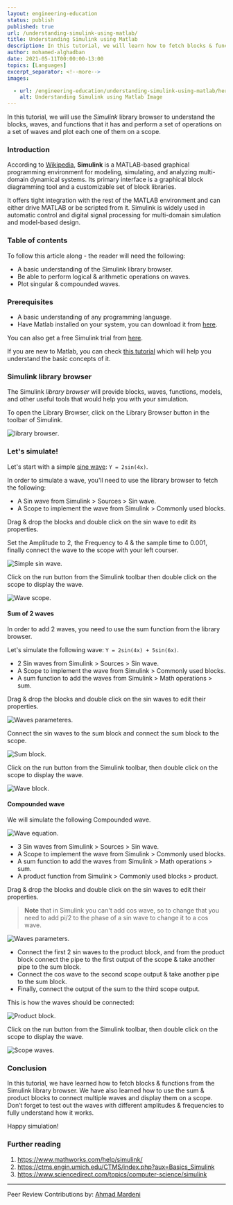 ```yaml
---
layout: engineering-education
status: publish
published: true
url: /understanding-simulink-using-matlab/
title: Understanding Simulink using Matlab
description: In this tutorial, we will learn how to fetch blocks & functions from the Simulink library browser. We will also learn how to use the sum & product blocks to connect multiple waves and display them on a scope. 
author: mohamed-alghadban
date: 2021-05-11T00:00:00-13:00
topics: [Languages]
excerpt_separator: <!--more-->
images:

  - url: /engineering-education/understanding-simulink-using-matlab/hero.png
    alt: Understanding Simulink using Matlab Image
---
```

In this tutorial, we will use the *Simulink* library browser to understand the blocks, waves, and functions that it has and perform a set of operations on a set of waves and plot each one of them on a scope.
<!--more-->
### Introduction
According to [Wikipedia](https://en.wikipedia.org/wiki/Simulink), **Simulink** is a MATLAB-based graphical programming environment for modeling, simulating, and analyzing multi-domain dynamical systems. Its primary interface is a graphical block diagramming tool and a customizable set of block libraries. 

It offers tight integration with the rest of the MATLAB environment and can either drive MATLAB or be scripted from it. Simulink is widely used in automatic control and digital signal processing for multi-domain simulation and model-based design.

### Table of contents
To follow this article along - the reader will need the following:
- A basic understanding of the Simulink library browser.
- Be able to perform logical & arithmetic operations on waves.
- Plot singular & compounded waves.

### Prerequisites
- A basic understanding of any programming language.
- Have Matlab installed on your system, you can download it from [here](https://www.mathworks.com/downloads/).

You can also get a free Simulink trial from [here](https://www.mathworks.com/campaigns/products/trials.html?prodcode=SL&s_tid=SL_B_pers_exclgetters_trial_2).

If you are new to Matlab, you can check [this tutorial](/engineering-education/getting-started-with-matlab/) which will help you understand the basic concepts of it.

### Simulink library browser
The Simulink *library browser* will provide blocks, waves, functions, models, and other useful tools that would help you with your simulation.

To open the Library Browser, click on the Library Browser button in the toolbar of Simulink.

![library browser](/engineering-education/understanding-simulink-using-matlab/picture1.png).

### Let's simulate!
Let's start with a simple [sine wave](https://en.wikipedia.org/wiki/Sine_wave): `Y = 2sin(4x)`.

In order to simulate a wave, you'll need to use the library browser to fetch the following:
- A Sin wave from Simulink > Sources > Sin wave.
- A Scope to implement the wave from Simulink > Commonly used blocks.

Drag & drop the blocks and double click on the sin wave to edit its properties.

Set the Amplitude to 2, the Frequency to 4 & the sample time to 0.001, finally connect the wave to the scope with your left courser.

![Simple sin wave](/engineering-education/understanding-simulink-using-matlab/picture2.png).

Click on the run button from the Simulink toolbar then double click on the scope to display the wave.

![Wave scope](/engineering-education/understanding-simulink-using-matlab/picture3.png).

#### Sum of 2 waves
In order to add 2 waves, you need to use the sum function from the library browser.

Let's simulate the following wave: `Y = 2sin(4x) + 5sin(6x)`.

- 2 Sin waves from Simulink > Sources > Sin wave.
- A Scope to implement the wave from Simulink > Commonly used blocks.
- A sum function to add the waves from Simulink > Math operations > sum.

Drag & drop the blocks and double click on the sin waves to edit their properties.

![Waves parameteres](/engineering-education/understanding-simulink-using-matlab/picture4.png).

Connect the sin waves to the sum block and connect the sum block to the scope.

![Sum block](/engineering-education/understanding-simulink-using-matlab/picture5.png).

Click on the run button from the Simulink toolbar, then double click on the scope to display the wave.

![Wave block](/engineering-education/understanding-simulink-using-matlab/picture6.png).

#### Compounded wave
We will simulate the following Compounded wave.

![Wave equation](/engineering-education/understanding-simulink-using-matlab/picture7.jpg).

- 3 Sin waves from Simulink > Sources > Sin wave.
- A Scope to implement the wave from Simulink > Commonly used blocks.
- A sum function to add the waves from Simulink > Math operations > sum.
- A product function from Simulink > Commonly used blocks > product.

Drag & drop the blocks and double click on the sin waves to edit their properties.

>**Note** that in Simulink you can't add cos wave, so to change that you need to add pi/2 to the phase of a sin wave to change it to a cos wave.

![Waves parameters](/engineering-education/understanding-simulink-using-matlab/picture8.png).

- Connect the first 2 sin waves to the product block, and from the product block connect the pipe to the first output of the scope & take another pipe to the sum block.
- Connect the cos wave to the second scope output & take another pipe to the sum block.
- Finally, connect the output of the sum to the third scope output.

This is how the waves should be connected:

![Product block](/engineering-education/understanding-simulink-using-matlab/picture10.png).

Click on the run button from the Simulink toolbar, then double click on the scope to display the wave.

![Scope waves](/engineering-education/understanding-simulink-using-matlab/picture9.jpg).

### Conclusion
In this tutorial, we have learned how to fetch blocks & functions from the Simulink library browser. We have also learned how to use the sum & product blocks to connect multiple waves and display them on a scope. Don’t forget to test out the waves with different amplitudes & frequencies to fully understand how it works.

Happy simulation!

### Further reading
1. https://www.mathworks.com/help/simulink/
2. https://ctms.engin.umich.edu/CTMS/index.php?aux=Basics_Simulink
3. https://www.sciencedirect.com/topics/computer-science/simulink

---
Peer Review Contributions by: [Ahmad Mardeni](/engineering-education/authors/ahmad-mardeni/)
